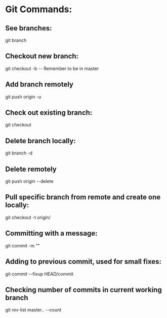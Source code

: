 # Git Commands:

## See branches:

git branch

## Checkout new branch:

git checkout -b <branchName> -- Remember to be in master

## Add branch remotely

git push origin -u <branchName>

## Check out existing branch:

git checkout <branchName>

## Delete branch locally:

git branch -d <branchName>

## Delete remotely

git push origin --delete <branchName>

## Pull specific branch from remote and create one locally:

git checkout -t origin/<branchName>

## Committing with a message:

git commit -m ""

## Adding to previous commit, used for small fixes:

git commit --fixup HEAD/commit

## Checking number of commits in current working branch
git rev-list master.. --count